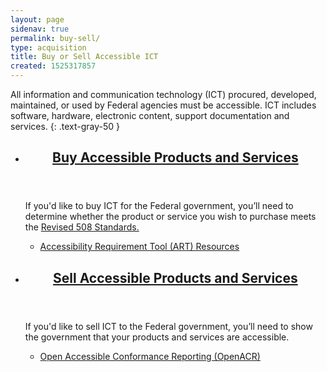 ```yaml
---
layout: page
sidenav: true
permalink: buy-sell/
type: acquisition
title: Buy or Sell Accessible ICT
created: 1525317857
---
```


All information and communication technology (ICT) procured, developed, maintained, or used by Federal agencies must be accessible. ICT includes software, hardware, electronic content, support documentation and services. {: .text-gray-50 }

<section class="usa-section">
  <ul class="usa-card-group">
  <li class="tablet:grid-col-6 usa-card"><div class="usa-card__container radius-md">
  <header class="usa-card__header">
  <h2 class="usa-card__heading font-family-sans"><a href="{{site.baseurl}}/buy/">Buy Accessible Products and Services</a></h2>
</header>
  <div class="usa-card__body">
  <p>If you'd like to buy ICT for the Federal government, you’ll need to determine whether the product or service you wish to purchase meets the <a href="https://www.access-board.gov/guidelines-and-standards/communications-and-it/about-the-ict-refresh/final-rule/text-of-the-standards-and-guidelines">Revised 508 Standards.</a></p>
  <ul class="add-list-reset"><li><a href="{{site.baseurl}}/buy/accessibility-requirements-tool/">Accessibility Requirement Tool (ART) Resources</a></li></ul>
</div>
</div></li>
  <li class="tablet:grid-col-6 usa-card"><div class="usa-card__container radius-md">
  <header class="usa-card__header">
  <h2 class="usa-card__heading font-family-sans"><a href="{{site.baseurl}}/sell/">Sell Accessible Products and Services</a></h2>
</header>
  <div class="usa-card__body">
  <p>If you'd like to sell ICT to the Federal government, you’ll need to show the government that your products and services are accessible. </p>
  <ul class="add-list-reset"><li><a href="{{site.baseurl}}/openacr/">Open Accessible Conformance Reporting (OpenACR)</a></li></ul>
</div>
</div></li>
</ul>
</section>
